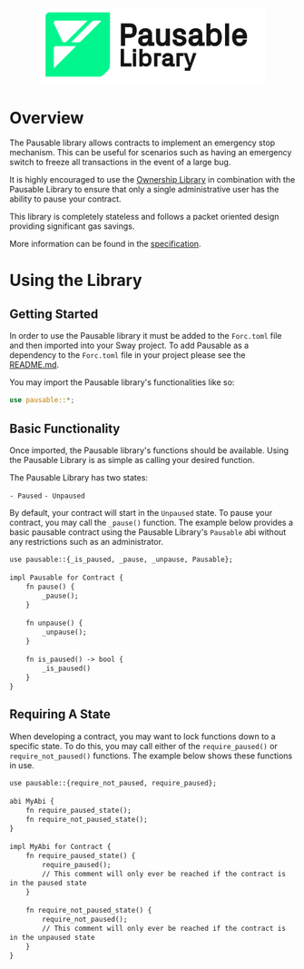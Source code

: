 <p align="center">
    <picture>
        <source media="(prefers-color-scheme: dark)" srcset=".docs/pausable-logo-dark-theme.png">
        <img alt="pausable_logo_light" width="400px" src=".docs/pausable-logo-light-theme.png">
    </picture>
</p>

# Overview

The Pausable library allows contracts to implement an emergency stop mechanism. This can be useful for scenarios such as having an emergency switch to freeze all transactions in the event of a large bug.

It is highly encouraged to use the [Ownership Library](../ownership/) in combination with the Pausable Library to ensure that only a single administrative user has the ability to pause your contract.

This library is completely stateless and follows a packet oriented design providing significant gas savings.

More information can be found in the [specification](./SPECIFICATION.md).

# Using the Library

## Getting Started

In order to use the Pausable library it must be added to the `Forc.toml` file and then imported into your Sway project. To add Pausable as a dependency to the `Forc.toml` file in your project please see the [README.md](../../README.md).

You may import the Pausable library's functionalities like so:

```rust
use pausable::*;
```

## Basic Functionality

Once imported, the Pausable library's functions should be available. Using the Pausable Library is as simple as calling your desired function.

The Pausable Library has two states:

`- Paused`
`- Unpaused`

By default, your contract will start in the `Unpaused` state. To pause your contract, you may call the `_pause()` function. The example below provides a basic pausable contract using the Pausable Library's `Pausable` abi without any restrictions such as an administrator.

```sway
use pausable::{_is_paused, _pause, _unpause, Pausable};

impl Pausable for Contract {
    fn pause() {
        _pause();
    }

    fn unpause() {
        _unpause();
    }

    fn is_paused() -> bool {
        _is_paused()
    }
}
```

## Requiring A State

When developing a contract, you may want to lock functions down to a specific state. To do this, you may call either of the `require_paused()` or `require_not_paused()` functions. The example below shows these functions in use.

```sway
use pausable::{require_not_paused, require_paused};

abi MyAbi {
    fn require_paused_state();
    fn require_not_paused_state();
}

impl MyAbi for Contract {
    fn require_paused_state() {
        require_paused();
        // This comment will only ever be reached if the contract is in the paused state
    }

    fn require_not_paused_state() {
        require_not_paused();
        // This comment will only ever be reached if the contract is in the unpaused state
    }
}
```
